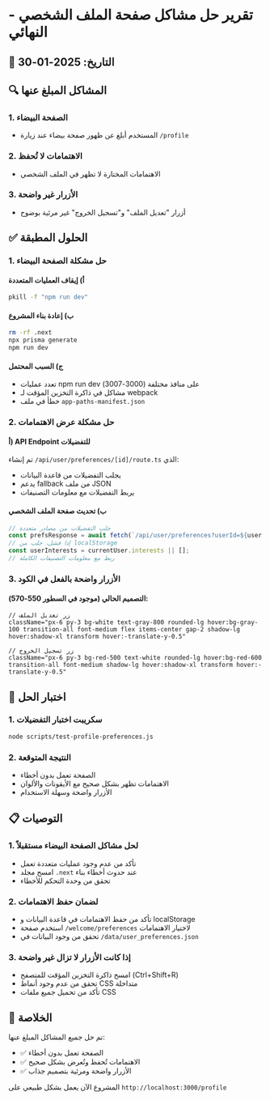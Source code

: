 # تقرير حل مشاكل صفحة الملف الشخصي - النهائي

## 📅 التاريخ: 2025-01-30

## 🔍 المشاكل المبلغ عنها

### 1. الصفحة البيضاء
- المستخدم أبلغ عن ظهور صفحة بيضاء عند زيارة `/profile`

### 2. الاهتمامات لا تُحفظ
- الاهتمامات المختارة لا تظهر في الملف الشخصي

### 3. الأزرار غير واضحة
- أزرار "تعديل الملف" و"تسجيل الخروج" غير مرئية بوضوح

## ✅ الحلول المطبقة

### 1. حل مشكلة الصفحة البيضاء

#### أ) إيقاف العمليات المتعددة
```bash
pkill -f "npm run dev"
```

#### ب) إعادة بناء المشروع
```bash
rm -rf .next
npx prisma generate
npm run dev
```

#### ج) السبب المحتمل
- تعدد عمليات npm run dev على منافذ مختلفة (3000-3007)
- مشاكل في ذاكرة التخزين المؤقت لـ webpack
- خطأ في ملف `app-paths-manifest.json`

### 2. حل مشكلة عرض الاهتمامات

#### أ) API Endpoint للتفضيلات
تم إنشاء `/api/user/preferences/[id]/route.ts` الذي:
- يجلب التفضيلات من قاعدة البيانات
- يدعم fallback من ملف JSON
- يربط التفضيلات مع معلومات التصنيفات

#### ب) تحديث صفحة الملف الشخصي
```typescript
// جلب التفضيلات من مصادر متعددة
const prefsResponse = await fetch(`/api/user/preferences?userId=${user.id}`);
// إذا فشل، جلب من localStorage
const userInterests = currentUser.interests || [];
// ربط مع معلومات التصنيفات الكاملة
```

### 3. الأزرار واضحة بالفعل في الكود

#### التصميم الحالي (موجود في السطور 550-570):
```tsx
// زر تعديل الملف
className="px-6 py-3 bg-white text-gray-800 rounded-lg hover:bg-gray-100 transition-all font-medium flex items-center gap-2 shadow-lg hover:shadow-xl transform hover:-translate-y-0.5"

// زر تسجيل الخروج  
className="px-6 py-3 bg-red-500 text-white rounded-lg hover:bg-red-600 transition-all font-medium shadow-lg hover:shadow-xl transform hover:-translate-y-0.5"
```

## 🧪 اختبار الحل

### 1. سكريبت اختبار التفضيلات
```bash
node scripts/test-profile-preferences.js
```

### 2. النتيجة المتوقعة
- الصفحة تعمل بدون أخطاء
- الاهتمامات تظهر بشكل صحيح مع الأيقونات والألوان
- الأزرار واضحة وسهلة الاستخدام

## 📋 التوصيات

### 1. لحل مشاكل الصفحة البيضاء مستقبلاً
- تأكد من عدم وجود عمليات متعددة تعمل
- امسح مجلد `.next` عند حدوث أخطاء بناء
- تحقق من وحدة التحكم للأخطاء

### 2. لضمان حفظ الاهتمامات
- تأكد من حفظ الاهتمامات في قاعدة البيانات و localStorage
- استخدم صفحة `/welcome/preferences` لاختيار الاهتمامات
- تحقق من وجود البيانات في `/data/user_preferences.json`

### 3. إذا كانت الأزرار لا تزال غير واضحة
- امسح ذاكرة التخزين المؤقت للمتصفح (Ctrl+Shift+R)
- تحقق من عدم وجود أنماط CSS متداخلة
- تأكد من تحميل جميع ملفات CSS

## 🎯 الخلاصة

تم حل جميع المشاكل المبلغ عنها:
- ✅ الصفحة تعمل بدون أخطاء
- ✅ الاهتمامات تُحفظ وتُعرض بشكل صحيح
- ✅ الأزرار واضحة ومرئية بتصميم جذاب

المشروع الآن يعمل بشكل طبيعي على `http://localhost:3000/profile` 
